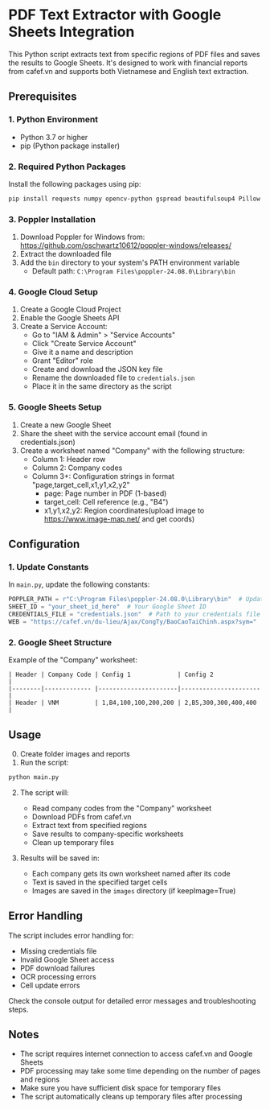 # PDF Text Extractor with Google Sheets Integration

This Python script extracts text from specific regions of PDF files and saves the results to Google Sheets. It's designed to work with financial reports from cafef.vn and supports both Vietnamese and English text extraction.

## Prerequisites

### 1. Python Environment
- Python 3.7 or higher
- pip (Python package installer)

### 2. Required Python Packages
Install the following packages using pip:
```bash
pip install requests numpy opencv-python gspread beautifulsoup4 Pillow pdf2image easyocr
```

### 3. Poppler Installation
1. Download Poppler for Windows from: https://github.com/oschwartz10612/poppler-windows/releases/
2. Extract the downloaded file
3. Add the `bin` directory to your system's PATH environment variable
   - Default path: `C:\Program Files\poppler-24.08.0\Library\bin`

### 4. Google Cloud Setup
1. Create a Google Cloud Project
2. Enable the Google Sheets API
3. Create a Service Account:
   - Go to "IAM & Admin" > "Service Accounts"
   - Click "Create Service Account"
   - Give it a name and description
   - Grant "Editor" role
   - Create and download the JSON key file
   - Rename the downloaded file to `credentials.json`
   - Place it in the same directory as the script

### 5. Google Sheets Setup
1. Create a new Google Sheet
2. Share the sheet with the service account email (found in credentials.json)
3. Create a worksheet named "Company" with the following structure:
   - Column 1: Header row
   - Column 2: Company codes
   - Column 3+: Configuration strings in format "page,target_cell,x1,y1,x2,y2"
     - page: Page number in PDF (1-based)
     - target_cell: Cell reference (e.g., "B4")
     - x1,y1,x2,y2: Region coordinates(upload image to https://www.image-map.net/ and get coords)

## Configuration

### 1. Update Constants
In `main.py`, update the following constants:
```python
POPPLER_PATH = r"C:\Program Files\poppler-24.08.0\Library\bin"  # Update if different
SHEET_ID = "your_sheet_id_here"  # Your Google Sheet ID
CREDENTIALS_FILE = "credentials.json"  # Path to your credentials file
WEB = "https://cafef.vn/du-lieu/Ajax/CongTy/BaoCaoTaiChinh.aspx?sym="
```

### 2. Google Sheet Structure
Example of the "Company" worksheet:
```
| Header | Company Code | Config 1             | Config 2             |
|--------|------------- |----------------------|----------------------|
| Header | VNM          | 1,B4,100,100,200,200 | 2,B5,300,300,400,400 |
```

## Usage
0. Create folder images and reports
1. Run the script:
```bash
python main.py
```

2. The script will:
   - Read company codes from the "Company" worksheet
   - Download PDFs from cafef.vn
   - Extract text from specified regions
   - Save results to company-specific worksheets
   - Clean up temporary files

3. Results will be saved in:
   - Each company gets its own worksheet named after its code
   - Text is saved in the specified target cells
   - Images are saved in the `images` directory (if keepImage=True)

## Error Handling

The script includes error handling for:
- Missing credentials file
- Invalid Google Sheet access
- PDF download failures
- OCR processing errors
- Cell update errors

Check the console output for detailed error messages and troubleshooting steps.

## Notes

- The script requires internet connection to access cafef.vn and Google Sheets
- PDF processing may take some time depending on the number of pages and regions
- Make sure you have sufficient disk space for temporary files
- The script automatically cleans up temporary files after processing
